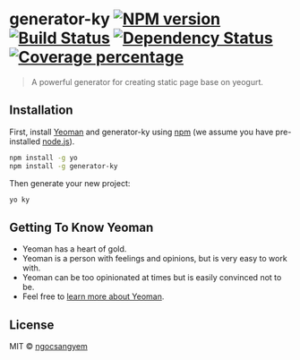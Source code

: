 # generator-ky [![NPM version][npm-image]][npm-url] [![Build Status][travis-image]][travis-url] [![Dependency Status][daviddm-image]][daviddm-url] [![Coverage percentage][coveralls-image]][coveralls-url]
> A powerful generator for creating static page base on yeogurt.

## Installation

First, install [Yeoman](http://yeoman.io) and generator-ky using [npm](https://www.npmjs.com/) (we assume you have pre-installed [node.js](https://nodejs.org/)).

```bash
npm install -g yo
npm install -g generator-ky
```

Then generate your new project:

```bash
yo ky
```

## Getting To Know Yeoman

 * Yeoman has a heart of gold.
 * Yeoman is a person with feelings and opinions, but is very easy to work with.
 * Yeoman can be too opinionated at times but is easily convinced not to be.
 * Feel free to [learn more about Yeoman](http://yeoman.io/).

## License

MIT © [ngocsangyem](https://ngocsangyem.github.io/)


[npm-image]: https://badge.fury.io/js/generator-ky.svg
[npm-url]: https://npmjs.org/package/generator-ky
[travis-image]: https://travis-ci.com/ngocsangyem/generator-ky.svg?branch=master
[travis-url]: https://travis-ci.com/ngocsangyem/generator-ky
[daviddm-image]: https://david-dm.org/ngocsangyem/generator-ky.svg?theme=shields.io
[daviddm-url]: https://david-dm.org/ngocsangyem/generator-ky
[coveralls-image]: https://coveralls.io/repos/ngocsangyem/generator-ky/badge.svg
[coveralls-url]: https://coveralls.io/r/ngocsangyem/generator-ky
